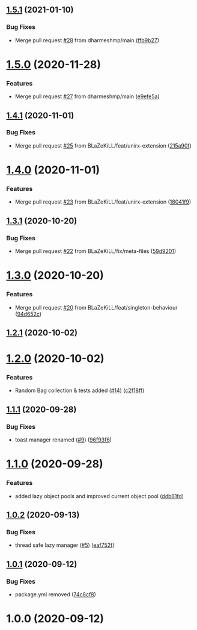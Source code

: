 ## [1.5.1](https://github.com/BLaZeKiLL/CodeBlazeLibrary/compare/v1.5.0...v1.5.1) (2021-01-10)


### Bug Fixes

* Merge pull request [#28](https://github.com/BLaZeKiLL/CodeBlazeLibrary/issues/28) from dharmeshmp/main ([ffb9b27](https://github.com/BLaZeKiLL/CodeBlazeLibrary/commit/ffb9b27480818a5e7f5f8f06d03ea70c053b824c))

# [1.5.0](https://github.com/BLaZeKiLL/CodeBlazeLibrary/compare/v1.4.1...v1.5.0) (2020-11-28)


### Features

* Merge pull request [#27](https://github.com/BLaZeKiLL/CodeBlazeLibrary/issues/27) from dharmeshmp/main ([e9efe5a](https://github.com/BLaZeKiLL/CodeBlazeLibrary/commit/e9efe5a0ef711a5f582fbb1de34037b51987355e))

## [1.4.1](https://github.com/BLaZeKiLL/CodeBlazeLibrary/compare/v1.4.0...v1.4.1) (2020-11-01)


### Bug Fixes

* Merge pull request [#25](https://github.com/BLaZeKiLL/CodeBlazeLibrary/issues/25) from BLaZeKiLL/feat/unirx-extension ([215a90f](https://github.com/BLaZeKiLL/CodeBlazeLibrary/commit/215a90ff4719a165a0ba59be8e0517d11f557eff))

# [1.4.0](https://github.com/BLaZeKiLL/CodeBlazeLibrary/compare/v1.3.1...v1.4.0) (2020-11-01)


### Features

* Merge pull request [#23](https://github.com/BLaZeKiLL/CodeBlazeLibrary/issues/23) from BLaZeKiLL/feat/unirx-extension ([18041f9](https://github.com/BLaZeKiLL/CodeBlazeLibrary/commit/18041f9a878b0cd3c03dafefaf585147977c3873))

## [1.3.1](https://github.com/BLaZeKiLL/CodeBlazeLibrary/compare/v1.3.0...v1.3.1) (2020-10-20)


### Bug Fixes

* Merge pull request [#22](https://github.com/BLaZeKiLL/CodeBlazeLibrary/issues/22) from BLaZeKiLL/fix/meta-files ([59d9201](https://github.com/BLaZeKiLL/CodeBlazeLibrary/commit/59d9201fb8ef2159aac6c07db1f51514bb558c4f))

# [1.3.0](https://github.com/BLaZeKiLL/CodeBlazeLibrary/compare/v1.2.1...v1.3.0) (2020-10-20)


### Features

* Merge pull request [#20](https://github.com/BLaZeKiLL/CodeBlazeLibrary/issues/20) from BLaZeKiLL/feat/singleton-behaviour ([94d652c](https://github.com/BLaZeKiLL/CodeBlazeLibrary/commit/94d652c3c071edd5052bb0cde60ceadf13cb6196))

## [1.2.1](https://github.com/BLaZeKiLL/CodeBlazeLibrary/compare/v1.2.0...v1.2.1) (2020-10-02)

# [1.2.0](https://github.com/BLaZeKiLL/CodeBlazeLibrary/compare/v1.1.1...v1.2.0) (2020-10-02)


### Features

* Random Bag collection & tests added ([#14](https://github.com/BLaZeKiLL/CodeBlazeLibrary/issues/14)) ([c2f18ff](https://github.com/BLaZeKiLL/CodeBlazeLibrary/commit/c2f18ffab07b33382f6637ed9167f2415695e06e))

## [1.1.1](https://github.com/BLaZeKiLL/CodeBlazeLibrary/compare/v1.1.0...v1.1.1) (2020-09-28)


### Bug Fixes

* toast manager renamed ([#9](https://github.com/BLaZeKiLL/CodeBlazeLibrary/issues/9)) ([96f93f6](https://github.com/BLaZeKiLL/CodeBlazeLibrary/commit/96f93f680a6df53763c35563236aa867adeff3be))

# [1.1.0](https://github.com/BLaZeKiLL/CodeBlazeLibrary/compare/v1.0.2...v1.1.0) (2020-09-28)


### Features

* added lazy object pools and improved current object pool ([ddb61fd](https://github.com/BLaZeKiLL/CodeBlazeLibrary/commit/ddb61fdbff2bb038b70d106ea322224b2af7163f))

## [1.0.2](https://github.com/BLaZeKiLL/CodeBlazeLibrary/compare/v1.0.1...v1.0.2) (2020-09-13)


### Bug Fixes

* thread safe lazy manager ([#5](https://github.com/BLaZeKiLL/CodeBlazeLibrary/issues/5)) ([eaf752f](https://github.com/BLaZeKiLL/CodeBlazeLibrary/commit/eaf752f2dbb4c0743c1efc0f683a7b6ea69e4b68))

## [1.0.1](https://github.com/BLaZeKiLL/CodeBlazeLibrary/compare/v1.0.0...v1.0.1) (2020-09-12)


### Bug Fixes

* package.yml removed ([74c6cf8](https://github.com/BLaZeKiLL/CodeBlazeLibrary/commit/74c6cf836eabd6945ec48b986bbce1c80e43570d))

# 1.0.0 (2020-09-12)
